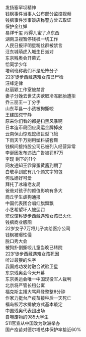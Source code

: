 发扬塞罕坝精神  
钱枫事件当事人公布部分监控视频  
钱枫事件涉事饭店称警方曾去取证  
保护全红婵  
易烊千玺 闷得儿蜜了点东西  
湖南卫视暂停钱枫一切工作  
人民日报评明星粉丝群被禁言  
汪东城萌虎入城生日派对  
东京残奥会开幕式  
恰同学少年  
塔利班称我们不是恐怖分子  
22岁徒步西藏遇难女孩已尸检  
汪峰定律  
赵丽颖工作室被禁言  
妻子分娩去世丈夫欲取冷冻胚胎遭拒  
乔三丽王一丁分手  
山东莘县一小孩被狗撕咬  
王建国怼宁静  
原来你们看的都是扫黑风暴啊  
日本造币局回应奥运金牌掉皮  
云南保山惊现蛇纹巨型飞蛾  
下雨天千万别用塑料袋套鞋  
钱枫间接持股公司已被列入经营异常  
李诞因发布违法广告被罚87万  
李现 剩下的11个  
网友通知王霏霏蛋黄酱到期了  
白敬亭到底有几个颜文字的包  
何泓姗好可爱  
拜托了冰箱老友局  
爸爸对孩子的颜值影响有多大  
商丘学生虐狗通报  
中国代表团合唱红旗飘飘  
小艺希望坏人被惩罚  
殡仪馆称徒步西藏遇难女孩已火化  
钱枫商业版图  
22岁女子7万将儿子卖给医疗公司  
钱枫被曝性侵  
脱口秀大会  
被狗扑倒撕咬儿童当晚已转院  
22岁徒步西藏遇难女孩死因  
听过最狠的名字  
我国成功发射融合试验卫星  
东京残奥会今天开幕  
东京奥运会唯一中国现役军人裁判  
北京将严管长租公寓  
福克斯主播大骂拜登整整8分钟  
作家力挺台产疫苗接种后一天死亡  
福岛核污水排放方式基本敲定  
中国残奥代表团出场  
自嘲废物的985大学生  
S11官宣从中国改为欧洲举办  
国产疫苗对德尔塔总体保护率接近60%  
